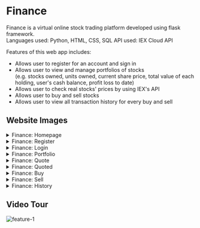 # Finance #  
Finance is a virtual online stock trading platform developed using flask framework.  
Languages used: Python, HTML, CSS, SQL
API used: IEX Cloud API  

Features of this web app includes:
* Allows user to register for an account and sign in
* Allows user to view and manage portfolios of stocks  
  (e.g. stocks owned, units owned, current share price, total value of each holding, user's cash balance, profit loss to date)
* Allows user to check real stocks' prices by using IEX's API
* Allows user to buy and sell stocks
* Allows user to view all transaction history for every buy and sell

## Website Images ##
<details>
  <summary>Finance: Homepage</summary>
    <img src="https://user-images.githubusercontent.com/68268595/113578426-653fd200-9655-11eb-8e80-bc12229284f6.png" name="homepage-1-img">
    <img src="https://user-images.githubusercontent.com/68268595/113578462-6f61d080-9655-11eb-9887-358fb32d7ddf.png" name="homepage-2-img">
    <img src="https://user-images.githubusercontent.com/68268595/113578501-78eb3880-9655-11eb-9bae-c6387a98afd4.png" name="homepage-3-img">
    <img src="https://user-images.githubusercontent.com/68268595/113578507-7be62900-9655-11eb-9eeb-d1471ee39ca0.png" name="homepage-4-img">
    <img src="https://user-images.githubusercontent.com/68268595/113578519-7ee11980-9655-11eb-84b1-8cef51c9eec5.png" name="homepage-5-img">
    <img src="https://user-images.githubusercontent.com/68268595/113578533-83a5cd80-9655-11eb-9748-0fa9bb7a7dd5.png" name="homepage-6-img">
</details>

<details>
  <summary>Finance: Register</summary>
    <img src="https://user-images.githubusercontent.com/68268595/113578593-9f10d880-9655-11eb-8790-aca45ffdd188.png" name="register-img">
</details>

<details>
  <summary>Finance: Login</summary>
    <img src="https://user-images.githubusercontent.com/68268595/113578608-a7691380-9655-11eb-8bb6-90f3c12a2035.png" name="login-img">
</details>

<details>
  <summary>Finance: Portfolio</summary>
    <img src="https://user-images.githubusercontent.com/68268595/113579590-1abf5500-9657-11eb-923e-7cca93653692.png" name="portfolio-img">
</details>

<details>
  <summary>Finance: Quote</summary>
    <img src="https://user-images.githubusercontent.com/68268595/113579606-21e66300-9657-11eb-8ff2-20487c2b53cd.png" name="quote-img">
</details>

<details>
  <summary>Finance: Quoted</summary>
    <img src="https://user-images.githubusercontent.com/68268595/113579626-2743ad80-9657-11eb-8b96-a36876adbc21.png" name="quoted-img">
</details>

<details>
  <summary>Finance: Buy</summary>
    <img src="https://user-images.githubusercontent.com/68268595/113579651-2f035200-9657-11eb-941b-c92e27233756.png" name="buy-img">
</details>

<details>
  <summary>Finance: Sell</summary>
    <img src="https://user-images.githubusercontent.com/68268595/113579715-43474f00-9657-11eb-81d2-b399563888a8.png" name="sell-img">
</details>

<details>
  <summary>Finance: History</summary>
    <img src="https://user-images.githubusercontent.com/68268595/113579741-49d5c680-9657-11eb-87cd-ff44cf1bad02.png" name="history-img">
</details>

## Video Tour ##
![feature-1](https://user-images.githubusercontent.com/68268595/113557564-ce611e80-9630-11eb-95b8-f71f1d7b4071.gif)

